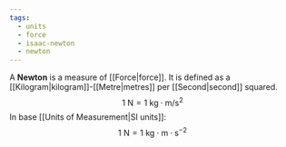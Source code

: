 ```yaml
---
tags:
  - units
  - force
  - isaac-newton
  - newton
---
```

A **Newton** is a measure of [[Force|force]]. It is defined as a [[Kilogram|kilogram]]-[[Metre|metres]] per [[Second|second]] squared. 
$$
1\text{ N}=1\text{ kg}\cdot \text{m/s}^2
$$
In base [[Units of Measurement|SI units]]:
$$
1\text{ N}=1\text{ kg}\cdot \text{m}\cdot \text{s}^{-2}
$$
